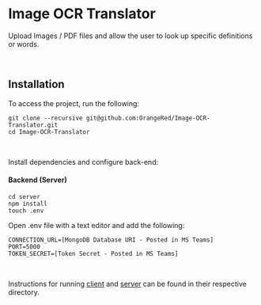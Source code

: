 # Image OCR Translator

Upload Images / PDF files and allow the user to look up specific definitions or words.

<br />

## Installation

To access the project, run the following:
```
git clone --recursive git@github.com:OrangeRed/Image-OCR-Translator.git
cd Image-OCR-Translator
```

<br />

Install dependencies and configure back-end:

#### Backend (Server)
```
cd server
npm install
touch .env
```

Open .env file with a text editor and add the following:
```
CONNECTION_URL=[MongoDB Database URI - Posted in MS Teams]
PORT=5000
TOKEN_SECRET=[Token Secret - Posted in MS Teams]
```

<br />

Instructions for running [client](https://github.com/OrangeRed/Image-OCR-Translator/tree/main/client) and [server](https://github.com/OrangeRed/Image-OCR-Translator/tree/main/server) can be found in their respective directory.
